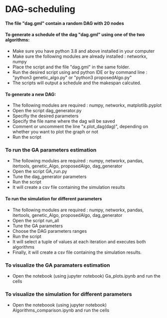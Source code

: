 # DAG-scheduling

#### The file "dag.gml" contain a random DAG with 20 nodes
#### To generate a schedule of the dag "dag.gml" using one of the two algorithms:   
- Make sure you have python 3.8 and above installed in your computer
- Make sure the following modules are already installed : networkx, numpy
- Place the script and the file "dag.gml" in the same folder.
- Run the desired script using and python IDE or by command line : "python3 genetic_algo.py" or "python3 proposedAlgo.py"
- The scripts will output a schedule and the makespan calcuted.


#### To generate a new DAG:  
- The following modules are required : numpy, networkx, matplotlib.pyplot
- Open the script dag_generator.py
- Specifiy the desired parameters
- Specify the file name where the dag will be saved
- Comment or uncomment the line "x.plot_dag(dag)", depending on whether you want to plot the graph or not
- Run the script

### To run the GA parameters estimation
- The following modules are required : numpy, networkx, pandas, itertools, genetic_Algo, proposedAlgo, dag_generator 
- Open the script GA_run.py
- Tune the dag_generator parameters
- Run the script
- It will create a csv file containing the simulation results

#### To run the simulation for different parameters 
- The following modules are required : numpy, networkx, pandas, itertools, genetic_Algo, proposedAlgo, dag_generator 
- Open the script run_all
- Tune the GA parameters
- Choose the DAG parameters ranges
- Run the script
- It will select a tuple of values at each iteration and executes both algorithms
- Finally, it will create a csv file containing the simulation results. 

### To visualize the GA paramaters estimation 
- Open the notebook (using jupyter notebook) Ga_plots.ipynb and run the cells

### To visualize the simulation for different parameters
- Open the noteboook (using jupyter notebook) Algorithms_comparison.ipynb and run  the cells
 
